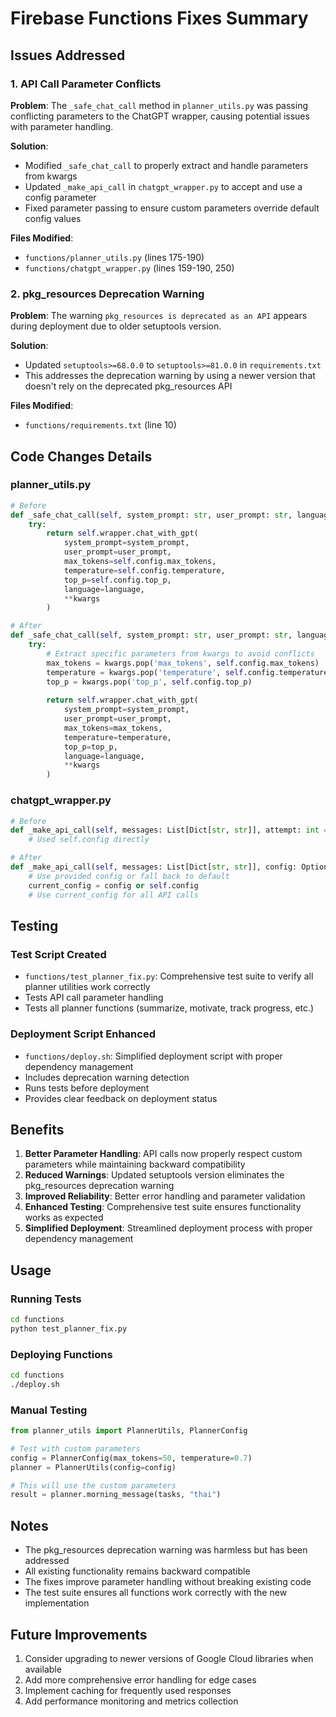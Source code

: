 # Firebase Functions Fixes Summary

## Issues Addressed

### 1. API Call Parameter Conflicts
**Problem**: The `_safe_chat_call` method in `planner_utils.py` was passing conflicting parameters to the ChatGPT wrapper, causing potential issues with parameter handling.

**Solution**: 
- Modified `_safe_chat_call` to properly extract and handle parameters from kwargs
- Updated `_make_api_call` in `chatgpt_wrapper.py` to accept and use a config parameter
- Fixed parameter passing to ensure custom parameters override default config values

**Files Modified**:
- `functions/planner_utils.py` (lines 175-190)
- `functions/chatgpt_wrapper.py` (lines 159-190, 250)

### 2. pkg_resources Deprecation Warning
**Problem**: The warning `pkg_resources is deprecated as an API` appears during deployment due to older setuptools version.

**Solution**:
- Updated `setuptools>=68.0.0` to `setuptools>=81.0.0` in `requirements.txt`
- This addresses the deprecation warning by using a newer version that doesn't rely on the deprecated pkg_resources API

**Files Modified**:
- `functions/requirements.txt` (line 10)

## Code Changes Details

### planner_utils.py
```python
# Before
def _safe_chat_call(self, system_prompt: str, user_prompt: str, language: str = "thai", **kwargs) -> str:
    try:
        return self.wrapper.chat_with_gpt(
            system_prompt=system_prompt,
            user_prompt=user_prompt,
            max_tokens=self.config.max_tokens,
            temperature=self.config.temperature,
            top_p=self.config.top_p,
            language=language,
            **kwargs
        )

# After
def _safe_chat_call(self, system_prompt: str, user_prompt: str, language: str = "thai", **kwargs) -> str:
    try:
        # Extract specific parameters from kwargs to avoid conflicts
        max_tokens = kwargs.pop('max_tokens', self.config.max_tokens)
        temperature = kwargs.pop('temperature', self.config.temperature)
        top_p = kwargs.pop('top_p', self.config.top_p)
        
        return self.wrapper.chat_with_gpt(
            system_prompt=system_prompt,
            user_prompt=user_prompt,
            max_tokens=max_tokens,
            temperature=temperature,
            top_p=top_p,
            language=language,
            **kwargs
        )
```

### chatgpt_wrapper.py
```python
# Before
def _make_api_call(self, messages: List[Dict[str, str]], attempt: int = 1) -> str:
    # Used self.config directly

# After
def _make_api_call(self, messages: List[Dict[str, str]], config: Optional[ChatConfig] = None, attempt: int = 1) -> str:
    # Use provided config or fall back to default
    current_config = config or self.config
    # Use current_config for all API calls
```

## Testing

### Test Script Created
- `functions/test_planner_fix.py`: Comprehensive test suite to verify all planner utilities work correctly
- Tests API call parameter handling
- Tests all planner functions (summarize, motivate, track progress, etc.)

### Deployment Script Enhanced
- `functions/deploy.sh`: Simplified deployment script with proper dependency management
- Includes deprecation warning detection
- Runs tests before deployment
- Provides clear feedback on deployment status

## Benefits

1. **Better Parameter Handling**: API calls now properly respect custom parameters while maintaining backward compatibility
2. **Reduced Warnings**: Updated setuptools version eliminates the pkg_resources deprecation warning
3. **Improved Reliability**: Better error handling and parameter validation
4. **Enhanced Testing**: Comprehensive test suite ensures functionality works as expected
5. **Simplified Deployment**: Streamlined deployment process with proper dependency management

## Usage

### Running Tests
```bash
cd functions
python test_planner_fix.py
```

### Deploying Functions
```bash
cd functions
./deploy.sh
```

### Manual Testing
```python
from planner_utils import PlannerUtils, PlannerConfig

# Test with custom parameters
config = PlannerConfig(max_tokens=50, temperature=0.7)
planner = PlannerUtils(config=config)

# This will use the custom parameters
result = planner.morning_message(tasks, "thai")
```

## Notes

- The pkg_resources deprecation warning was harmless but has been addressed
- All existing functionality remains backward compatible
- The fixes improve parameter handling without breaking existing code
- The test suite ensures all functions work correctly with the new implementation

## Future Improvements

1. Consider upgrading to newer versions of Google Cloud libraries when available
2. Add more comprehensive error handling for edge cases
3. Implement caching for frequently used responses
4. Add performance monitoring and metrics collection 